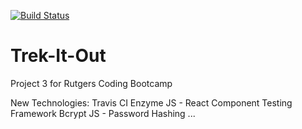 [![Build Status](https://travis-ci.org/EArbeitman/Trek-It-Out.svg?branch=master)](https://travis-ci.org/EArbeitman/Trek-It-Out)
# Trek-It-Out
Project 3 for Rutgers Coding Bootcamp

New Technologies:
Travis CI
Enzyme JS - React Component Testing Framework
Bcrypt JS - Password Hashing
...
